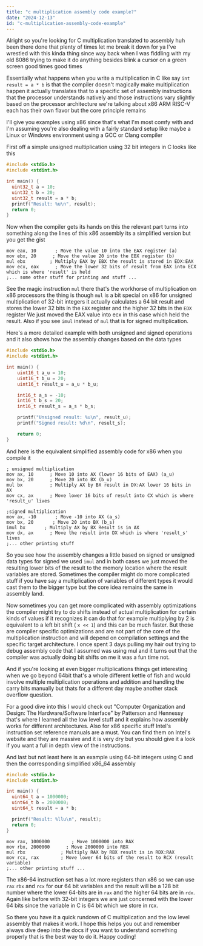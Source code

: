 ```yaml
---
title: "c multiplication assembly code example?"
date: "2024-12-13"
id: "c-multiplication-assembly-code-example"
---
```


Alright so you're looking for C multiplication translated to assembly huh been there done that plenty of times let me break it down for ya I've wrestled with this kinda thing since way back when I was fiddling with my old 8086 trying to make it do anything besides blink a cursor on a green screen good times good times

Essentially what happens when you write a multiplication in C like say `int result = a * b` is that the compiler doesn't magically make multiplication happen it actually translates that to a specific set of assembly instructions that the processor understands natively and those instructions vary slightly based on the processor architecture we're talking about x86 ARM RISC-V each has their own flavor but the core principle remains

I'll give you examples using x86 since that's what I'm most comfy with and I'm assuming you're also dealing with a fairly standard setup like maybe a Linux or Windows environment using a GCC or Clang compiler

First off a simple unsigned multiplication using 32 bit integers in C looks like this

```c
#include <stdio.h>
#include <stdint.h>

int main() {
  uint32_t a = 10;
  uint32_t b = 20;
  uint32_t result = a * b;
  printf("Result: %u\n", result);
  return 0;
}
```

Now when the compiler gets its hands on this the relevant part turns into something along the lines of this x86 assembly its a simplified version but you get the gist

```assembly
mov eax, 10       ; Move the value 10 into the EAX register (a)
mov ebx, 20      ; Move the value 20 into the EBX register (b)
mul ebx         ; Multiply EAX by EBX the result is stored in EDX:EAX
mov ecx, eax      ; Move the lower 32 bits of result from EAX into ECX which is where 'result' is held
;... some other stuff for printing and stuff ...
```

See the magic instruction `mul` there that's the workhorse of multiplication on x86 processors  the thing is though `mul` is a bit special on x86 for unsigned multiplication of 32-bit integers it actually calculates a 64 bit result and stores the lower 32 bits in the `EAX` register and the higher 32 bits in the `EDX` register We just moved the EAX value into ecx in this case which held the result. Also if you see `imul` instead of `mul` that is for signed multiplication.

Here's a more detailed example with both unsigned and signed operations and it also shows how the assembly changes based on the data types

```c
#include <stdio.h>
#include <stdint.h>

int main() {
    uint16_t a_u = 10;
    uint16_t b_u = 20;
    uint16_t result_u = a_u * b_u;

    int16_t a_s = -10;
    int16_t b_s = 20;
    int16_t result_s = a_s * b_s;

    printf("Unsigned result: %u\n", result_u);
    printf("Signed result: %d\n", result_s);

    return 0;
}
```

And here is the equivalent simplified assembly code for x86 when you compile it

```assembly
; unsigned multiplication
mov ax, 10      ; Move 10 into AX (lower 16 bits of EAX) (a_u)
mov bx, 20      ; Move 20 into BX (b_u)
mul bx          ; Multiply AX by BX result in DX:AX lower 16 bits in AX
mov cx, ax      ; Move lower 16 bits of result into CX which is where 'result_u' lives

;signed multiplication
mov ax, -10       ; Move -10 into AX (a_s)
mov bx, 20       ; Move 20 into BX (b_s)
imul bx       ; Multiply AX by BX Result is in AX
mov dx, ax      ; Move the result into DX which is where 'result_s' lives
;... other printing stuff
```

So you see how the assembly changes a little based on signed or unsigned data types for signed we used `imul` and in both cases we just moved the resulting lower bits of the result to the memory location where the result variables are stored. Sometimes the compiler might do more complicated stuff if you have say a multiplication of variables of different types it would cast them to the bigger type but the core idea remains the same in assembly land.

Now sometimes you can get more complicated with assembly optimizations the compiler might try to do shifts instead of actual multiplication for certain kinds of values if it recognizes it can do that for example multiplying by 2 is equivalent to a left bit shift ( `x << 1`) and this can be much faster. But those are compiler specific optimizations and are not part of the core of the multiplication instruction and will depend on compilation settings and the specific target architecture. I once spent 3 days pulling my hair out trying to debug assembly code that I assumed was using mul and it turns out that the compiler was actually doing bit shifts on me it was a fun time not.

And if you're looking at even bigger multiplications things get interesting when we go beyond 64bit that's a whole different kettle of fish and would involve multiple multiplication operations and addition and handling the carry bits manually but thats for a different day maybe another stack overflow question.

For a good dive into this I would check out "Computer Organization and Design: The Hardware/Software Interface" by Patterson and Hennessy that's where I learned all the low level stuff and it explains how assembly works for different architectures. Also for x86 specific stuff Intel's instruction set reference manuals are a must. You can find them on Intel's website and they are massive and it is very dry but you should give it a look if you want a full in depth view of the instructions.

And last but not least here is an example using 64-bit integers using C and then the corresponding simplified x86_64 assembly

```c
#include <stdio.h>
#include <stdint.h>

int main() {
  uint64_t a = 1000000;
  uint64_t b = 2000000;
  uint64_t result = a * b;

  printf("Result: %llu\n", result);
  return 0;
}
```

```assembly
mov rax, 1000000        ; Move 1000000 into RAX
mov rbx, 2000000      ; Move 2000000 into RBX
mul rbx             ; Multiply RAX by RBX result is in RDX:RAX
mov rcx, rax        ; Move lower 64 bits of the result to RCX (result variable)
;... other printing stuff ...
```

The x86-64 instruction set has a lot more registers than x86 so we can use `rax` `rbx` and `rcx` for our 64 bit variables and the result will be a 128 bit number where the lower 64-bits are in `rax` and the higher 64 bits are in `rdx`. Again like before with 32-bit integers we are just concerned with the lower 64 bits since the variable in C is 64 bit which we store in rcx.

So there you have it a quick rundown of C multiplication and the low level assembly that makes it work. I hope this helps you out and remember always dive deep into the docs if you want to understand something properly that is the best way to do it. Happy coding!
